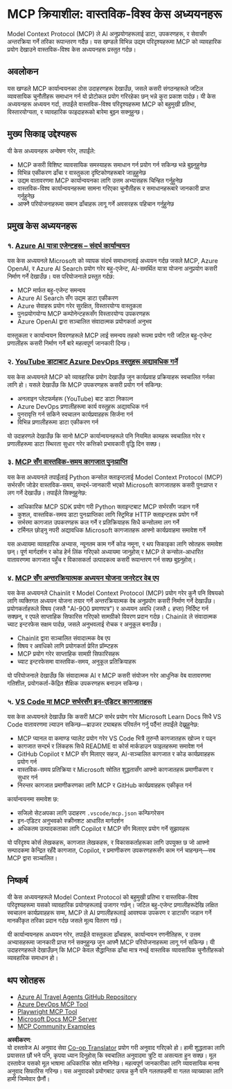 <!--
CO_OP_TRANSLATOR_METADATA:
{
  "original_hash": "671162f2687253f22af11187919ed02d",
  "translation_date": "2025-06-21T13:45:33+00:00",
  "source_file": "09-CaseStudy/README.md",
  "language_code": "ne"
}
-->
# MCP क्रियाशील: वास्तविक-विश्व केस अध्ययनहरू

Model Context Protocol (MCP) ले AI अनुप्रयोगहरूलाई डाटा, उपकरणहरू, र सेवासँग अन्तरक्रिया गर्ने तरिका रूपान्तरण गर्दैछ। यस खण्डले विभिन्न उद्यम परिदृश्यहरूमा MCP को व्यावहारिक प्रयोग देखाउने वास्तविक-विश्व केस अध्ययनहरू प्रस्तुत गर्दछ।

## अवलोकन

यस खण्डले MCP कार्यान्वयनका ठोस उदाहरणहरू देखाउँछ, जसले कसरी संगठनहरूले जटिल व्यावसायिक चुनौतीहरू समाधान गर्न यो प्रोटोकल प्रयोग गरिरहेका छन् भन्ने कुरा प्रकाश पार्दछ। यी केस अध्ययनहरू अध्ययन गर्दा, तपाईंले वास्तविक-विश्व परिदृश्यहरूमा MCP को बहुमुखी प्रतिभा, विस्तारयोग्यता, र व्यावहारिक फाइदाहरूको बारेमा बुझ्न सक्नुहुन्छ।

## मुख्य सिकाइ उद्देश्यहरू

यी केस अध्ययनहरू अन्वेषण गरेर, तपाईंले:

- MCP कसरी विशिष्ट व्यावसायिक समस्याहरू समाधान गर्न प्रयोग गर्न सकिन्छ भन्ने बुझ्नुहुनेछ
- विभिन्न एकीकरण ढाँचा र वास्तुकला दृष्टिकोणहरूबारे जान्नुहुनेछ
- उद्यम वातावरणमा MCP कार्यान्वयनका लागि उत्तम अभ्यासहरू चिन्हित गर्नुहुनेछ
- वास्तविक-विश्व कार्यान्वयनहरूमा सामना गरिएका चुनौतीहरू र समाधानहरूबारे जानकारी प्राप्त गर्नुहुनेछ
- आफ्नै परियोजनाहरूमा समान ढाँचाहरू लागू गर्ने अवसरहरू पहिचान गर्नुहुनेछ

## प्रमुख केस अध्ययनहरू

### १. [Azure AI यात्रा एजेन्टहरू – संदर्भ कार्यान्वयन](./travelagentsample.md)

यस केस अध्ययनले Microsoft को व्यापक संदर्भ समाधानलाई अध्ययन गर्दछ जसले MCP, Azure OpenAI, र Azure AI Search प्रयोग गरेर बहु-एजेन्ट, AI-समर्थित यात्रा योजना अनुप्रयोग कसरी निर्माण गर्ने देखाउँछ। यस परियोजनाले प्रस्तुत गर्दछ:

- MCP मार्फत बहु-एजेन्ट समन्वय
- Azure AI Search सँग उद्यम डाटा एकीकरण
- Azure सेवाहरू प्रयोग गरेर सुरक्षित, विस्तारयोग्य वास्तुकला
- पुनःप्रयोगयोग्य MCP कम्पोनेन्टहरूसँग विस्तारयोग्य उपकरणहरू
- Azure OpenAI द्वारा सञ्चालित संवादात्मक प्रयोगकर्ता अनुभव

वास्तुकला र कार्यान्वयन विवरणहरूले MCP लाई समन्वय तहको रूपमा प्रयोग गरी जटिल बहु-एजेन्ट प्रणालीहरू कसरी निर्माण गर्ने बारे महत्वपूर्ण जानकारी दिन्छ।

### २. [YouTube डाटाबाट Azure DevOps वस्तुहरू अद्यावधिक गर्ने](./UpdateADOItemsFromYT.md)

यस केस अध्ययनले MCP को व्यावहारिक प्रयोग देखाउँछ जुन कार्यप्रवाह प्रक्रियाहरू स्वचालित गर्नका लागि हो। यसले देखाउँछ कि MCP उपकरणहरू कसरी प्रयोग गर्न सकिन्छ:

- अनलाइन प्लेटफर्महरू (YouTube) बाट डाटा निकाल्न
- Azure DevOps प्रणालीहरूमा कार्य वस्तुहरू अद्यावधिक गर्न
- पुनरावृत्ति गर्न सकिने स्वचालन कार्यप्रवाहहरू सिर्जना गर्न
- विभिन्न प्रणालीहरूमा डाटा एकीकरण गर्न

यो उदाहरणले देखाउँछ कि सानो MCP कार्यान्वयनहरूले पनि नियमित कामहरू स्वचालित गरेर र प्रणालीहरूमा डाटा स्थिरता सुधार गरेर कत्तिको प्रभावकारी वृद्धि दिन सक्छ।

### ३. [MCP सँग वास्तविक-समय कागजात पुनःप्राप्ति](./docs-mcp/README.md)

यस केस अध्ययनले तपाईंलाई Python कन्सोल क्लाइन्टलाई Model Context Protocol (MCP) सर्भरसँग जोडेर वास्तविक-समय, सन्दर्भ-जानकारी भएको Microsoft कागजातहरू कसरी पुनःप्राप्त र लग गर्ने देखाउँछ। तपाईंले सिक्नुहुनेछ:

- आधिकारिक MCP SDK प्रयोग गरी Python क्लाइन्टबाट MCP सर्भरसँग जडान गर्ने
- कुशल, वास्तविक-समय डाटा पुनःप्राप्तिका लागि स्ट्रिमिङ HTTP क्लाइन्टहरू प्रयोग गर्ने
- सर्भरमा कागजात उपकरणहरू कल गर्ने र प्रतिक्रियाहरू सिधै कन्सोलमा लग गर्ने
- टर्मिनल छोड्नु नपरी अद्यावधिक Microsoft कागजातहरू आफ्नो कार्यप्रवाहमा समावेश गर्ने

यस अध्यायमा व्यावहारिक अभ्यास, न्यूनतम काम गर्ने कोड नमूना, र थप सिकाइका लागि स्रोतहरू समावेश छन्। पूर्ण मार्गदर्शन र कोड हेर्न लिंक गरिएको अध्यायमा जानुहोस् र MCP ले कन्सोल-आधारित वातावरणमा कागजात पहुँच र विकासकर्ता उत्पादकत्व कसरी रूपान्तरण गर्न सक्छ बुझ्नुहोस्।

### ४. [MCP सँग अन्तरक्रियात्मक अध्ययन योजना जनरेटर वेब एप](./docs-mcp/README.md)

यस केस अध्ययनले Chainlit र Model Context Protocol (MCP) प्रयोग गरेर कुनै पनि विषयको लागि व्यक्तिगत अध्ययन योजना तयार गर्ने अन्तरक्रियात्मक वेब अनुप्रयोग कसरी निर्माण गर्ने देखाउँछ। प्रयोगकर्ताहरूले विषय (जस्तै "AI-900 प्रमाणपत्र") र अध्ययन अवधि (जस्तै ८ हप्ता) निर्दिष्ट गर्न सक्छन्, र एपले साप्ताहिक सिफारिस गरिएको सामग्रीको विवरण प्रदान गर्दछ। Chainlit ले संवादात्मक च्याट इन्टरफेस सक्षम पार्दछ, जसले अनुभवलाई रोचक र अनुकूल बनाउँछ।

- Chainlit द्वारा सञ्चालित संवादात्मक वेब एप
- विषय र अवधिको लागि प्रयोगकर्ता प्रेरित प्रॉम्प्टहरू
- MCP प्रयोग गरेर साप्ताहिक सामग्री सिफारिसहरू
- च्याट इन्टरफेसमा वास्तविक-समय, अनुकूल प्रतिक्रियाहरू

यो परियोजनाले देखाउँछ कि संवादात्मक AI र MCP कसरी संयोजन गरेर आधुनिक वेब वातावरणमा गतिशील, प्रयोगकर्ता-केंद्रित शैक्षिक उपकरणहरू बनाउन सकिन्छ।

### ५. [VS Code मा MCP सर्भरसँग इन-एडिटर कागजातहरू](./docs-mcp/README.md)

यस केस अध्ययनले देखाउँछ कि कसरी MCP सर्भर प्रयोग गरेर Microsoft Learn Docs सिधै VS Code वातावरणमा ल्याउन सकिन्छ—ब्राउजर ट्याबहरू परिवर्तन गर्नु पर्दैन! तपाईंले देख्नुहुनेछ:

- MCP प्यानल वा कमाण्ड प्यालेट प्रयोग गरेर VS Code भित्रै तुरुन्तै कागजातहरू खोज्न र पढ्न
- कागजात सन्दर्भ र लिंकहरू सिधै README वा कोर्स मार्कडाउन फाइलहरूमा समावेश गर्न
- GitHub Copilot र MCP सँग मिलाएर सहज, AI-सञ्चालित कागजात र कोड कार्यप्रवाहहरू प्रयोग गर्न
- वास्तविक-समय प्रतिक्रिया र Microsoft स्रोतित शुद्धतासँग आफ्नो कागजातहरू प्रमाणीकरण र सुधार गर्न
- निरन्तर कागजात प्रमाणीकरणका लागि MCP र GitHub कार्यप्रवाहहरू एकीकृत गर्न

कार्यान्वयनमा समावेश छ:
- सजिलो सेटअपका लागि उदाहरण `.vscode/mcp.json` कन्फिगरेसन
- इन-एडिटर अनुभवको स्क्रीनशट आधारित मार्गदर्शन
- अधिकतम उत्पादकताका लागि Copilot र MCP सँग मिलाएर प्रयोग गर्ने सुझावहरू

यो परिदृश्य कोर्स लेखकहरू, कागजात लेखकहरू, र विकासकर्ताहरूका लागि उपयुक्त छ जो आफ्नो सम्पादकमा केन्द्रित रहँदै कागजात, Copilot, र प्रमाणीकरण उपकरणहरूसँग काम गर्न चाहन्छन्—सब MCP द्वारा सञ्चालित।

## निष्कर्ष

यी केस अध्ययनहरूले Model Context Protocol को बहुमुखी प्रतिभा र वास्तविक-विश्व परिदृश्यहरूमा यसको व्यावहारिक प्रयोगहरूलाई उजागर गर्छन्। जटिल बहु-एजेन्ट प्रणालीहरूदेखि लक्षित स्वचालन कार्यप्रवाहहरू सम्म, MCP ले AI प्रणालीहरूलाई आवश्यक उपकरण र डाटासँग जडान गर्ने मानकीकृत तरिका प्रदान गर्दछ जसले मूल्य वितरण गर्छ।

यी कार्यान्वयनहरू अध्ययन गरेर, तपाईंले वास्तुकला ढाँचाहरू, कार्यान्वयन रणनीतिहरू, र उत्तम अभ्यासहरूमा जानकारी प्राप्त गर्न सक्नुहुन्छ जुन आफ्नै MCP परियोजनाहरूमा लागू गर्न सकिन्छ। यी उदाहरणहरूले देखाउँछन् कि MCP केवल सैद्धान्तिक ढाँचा मात्र नभई वास्तविक व्यावसायिक चुनौतीहरूको व्यावहारिक समाधान हो।

## थप स्रोतहरू

- [Azure AI Travel Agents GitHub Repository](https://github.com/Azure-Samples/azure-ai-travel-agents)
- [Azure DevOps MCP Tool](https://github.com/microsoft/azure-devops-mcp)
- [Playwright MCP Tool](https://github.com/microsoft/playwright-mcp)
- [Microsoft Docs MCP Server](https://github.com/MicrosoftDocs/mcp)
- [MCP Community Examples](https://github.com/microsoft/mcp)

**अस्वीकरण**:  
यो दस्तावेज AI अनुवाद सेवा [Co-op Translator](https://github.com/Azure/co-op-translator) प्रयोग गरी अनुवाद गरिएको हो। हामी शुद्धताका लागि प्रयासरत छौं भने पनि, कृपया ध्यान दिनुहोस् कि स्वचालित अनुवादमा त्रुटि वा असत्यता हुन सक्छ। मूल दस्तावेज यसको मूल भाषामा अधिकारिक स्रोत मानिनेछ। महत्वपूर्ण जानकारीका लागि व्यावसायिक मानव अनुवाद सिफारिस गरिन्छ। यस अनुवादको प्रयोगबाट उत्पन्न कुनै पनि गलतफहमी वा गलत व्याख्याका लागि हामी जिम्मेवार छैनौं।